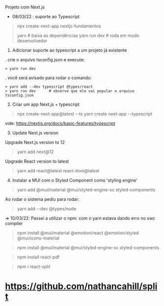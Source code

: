 Projeto com Next.js

- 08/03/22 : suporte ao Typescript

> npx create-next-app nextjs-fundamentos
> 
> yarn           # baixa as dependências
> yarn run dev   # roda em modo desenvolvedor


1) Adicionar suporte ao typescript a um projeto já existente

  . crie o arquivo tsconfig.json e execute:

    > yarn run dev

  . você será avisado para rodar o comando:

    > yarn add --dev typescript @types/react
    > yarn run dev      # observe que ele vai popular o arquivo tsconfig.json

2) Criar um app Next.js + typescript

  > npx create-next-app@latest --ts
  > yarn create next-app --typescript

  vide: https://nextjs.org/docs/basic-features/typescript


3) Update Next.js version
  
  Upgrade Next.js version to 12
  > yarn add next@12

  Upgrade React version to latest
  > yarn add react@latest react-dom@latest

4) Instalar a MUI com o Styled Component como 'styling engine'
  
  > yarn add @mui/material @mui/styled-engine-sc styled-components

  Ao rodar o sistema pediu para rodar:
  > yarn add --dev @types/node


=> 10/03/22: Passei a utilizar o npm: com o yarn estava dando erro no swc compiler

> npm install @mui/material @emotion/react @emotion/styled @mui/icons-material

> npm install @mui/material @mui/styled-engine-sc styled-components


> npm install react-pdf

> npm i react-split
  # https://github.com/nathancahill/split


